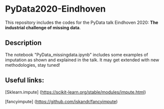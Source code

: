 # PyData2020-Eindhoven
This repository includes the codes for the PyData talk Eindhoven 2020: **The industrial challenge of missing data**.

## Description 

The notebook "PyData_missingdata.ipynb" includes some examples of imputation as shown and explained in the talk. It may get extended with new methodologies, stay tuned!

## Useful links:

[Sklearn.impute] (https://scikit-learn.org/stable/modules/impute.html) 

[fancyimpute] (https://github.com/iskandr/fancyimpute)
